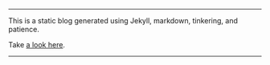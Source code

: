 --------

This is a static blog generated using Jekyll, markdown, tinkering, and patience.  

Take [a look here](http://ryan-p-randall.github.io/).  

--------

